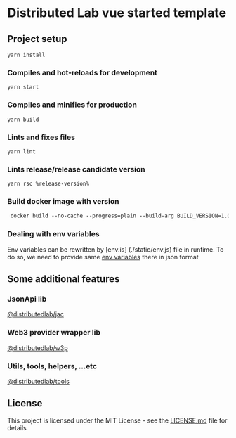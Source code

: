 # Distributed Lab vue started template

## Project setup
```
yarn install
```

### Compiles and hot-reloads for development
```
yarn start
```

### Compiles and minifies for production
```
yarn build
```

### Lints and fixes files
```
yarn lint
```

### Lints release/release candidate version
```
yarn rsc %release-version%
```

### Build docker image with version
```dockerfile
 docker build --no-cache --progress=plain --build-arg BUILD_VERSION=1.0.0-rc.0 -t vue-template .
```

### Dealing with env variables
Env variables can be rewritten by [env.is] (./static/env.js) file in runtime. To do so, we need to provide same [env variables](.env.local) there in json format

## Some additional features

### JsonApi lib

[@distributedlab/jac](https://distributed-lab.github.io/web-kit/modules/_distributedlab_jac.html)

### Web3 provider wrapper lib

[@distributedlab/w3p](https://distributed-lab.github.io/web-kit/modules/_distributedlab_w3p.html)

### Utils, tools, helpers, ...etc

[@distributedlab/tools](https://distributed-lab.github.io/web-kit/modules/_distributedlab_tools.html)

## License

This project is licensed under the MIT License - see the [LICENSE.md](./LICENSE) file for details
